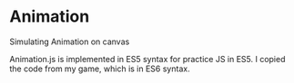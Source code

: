 # Animation
Simulating Animation on canvas

Animation.js is implemented in ES5 syntax for practice JS in ES5. I copied the code from my game, which is in ES6 syntax. 






